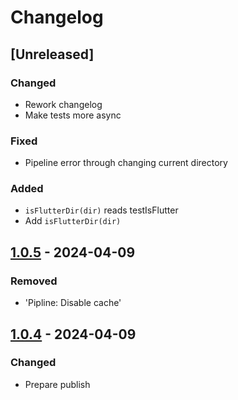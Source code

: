 # Changelog

## \[Unreleased\]

### Changed

- Rework changelog
- Make tests more async

### Fixed

- Pipeline error through changing current directory

### Added

- `isFlutterDir(dir)` reads testIsFlutter
- Add `isFlutterDir(dir)`

## [1.0.5] - 2024-04-09

### Removed

- 'Pipline: Disable cache'

## [1.0.4] - 2024-04-09

### Changed

- Prepare publish

[1.0.5]: https://github.com/inlavigo/gg_is_flutter/compare/1.0.4...1.0.5
[1.0.4]: https://github.com/inlavigo/gg_is_flutter/tag/%tag
